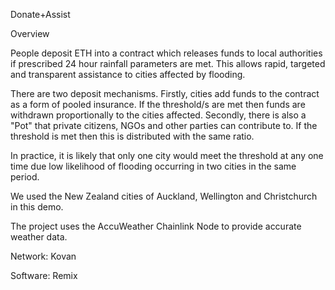 Donate+Assist

Overview

People deposit ETH into a contract which releases funds to local authorities if prescribed 24 hour rainfall parameters are met. This allows rapid, targeted and transparent assistance to cities affected by flooding.

There are two deposit mechanisms. Firstly, cities add funds to the contract as a form of pooled insurance. If the threshold/s are met then funds are withdrawn proportionally to the cities affected. Secondly, there is also a "Pot" that private citizens, NGOs and other parties can contribute to. If the threshold is met then this is distributed with the same ratio.

In practice, it is likely that only one city would meet the threshold at any one time due low likelihood of flooding occurring in two cities in the same period.

We used the New Zealand cities of Auckland, Wellington and Christchurch in this demo.

The project uses the AccuWeather Chainlink Node to provide accurate weather data.

Network: Kovan

Software: Remix
